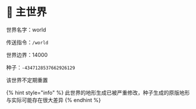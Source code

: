 # 🍄 主世界

世界名字：world

传送指令：`/world`

世界边界：14000

种子：`-4347128537662926129`

该世界不定期重置

{% hint style="info" %}
此世界的地形生成已被严重修改，种子生成的原版地形与实际可能存在很大差异
{% endhint %}
